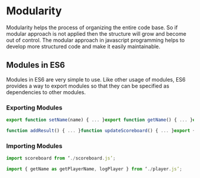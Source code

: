 # Modularity

Modularity helps the process of organizing the entire code base. So if modular approach is not applied then the structure will grow and become out of control. The modular approach in javascript programming helps to develop more structured code and make it easily maintainable.

## Modules in ES6 <a id="0046"></a>

Modules in ES6 are very simple to use. Like other usage of modules, ES6 provides a way to export modules so that they can be specified as dependencies to other modules.

### Exporting Modules <a id="dbe4"></a>

```javascript
export function setName(name) { ... }export function getName() { ... }export function logPlayer() { ... }
```

```javascript
function addResult() { ... }function updateScoreboard() { ... }export { addResult, updateScoreboard };
```

### Importing Modules <a id="bd3c"></a>

```javascript
import scoreboard from ‘./scoreboard.js’;
```

```javascript
import { getName as getPlayerName, logPlayer } from ‘./player.js’;
```



